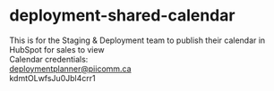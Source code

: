 # deployment-shared-calendar
This is for the Staging &amp; Deployment team to publish their calendar in HubSpot for sales to view
<br>Calendar credentials:
<br>deploymentplanner@piicomm.ca
<br>kdmtOLwfsJu0Jbl4crr1
